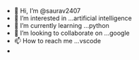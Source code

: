 - 👋 Hi, I’m @saurav2407
- 👀 I’m interested in ...artificial intelligence
- 🌱 I’m currently learning ...python
- 💞️ I’m looking to collaborate on ...google
- 📫 How to reach me ...vscode
- 

<!---
saurav2407/saurav2407 is a ✨ special ✨ repository because its `README.md` (this file) appears on your GitHub profile.
You can click the Preview link to take a look at your changes.
--->

